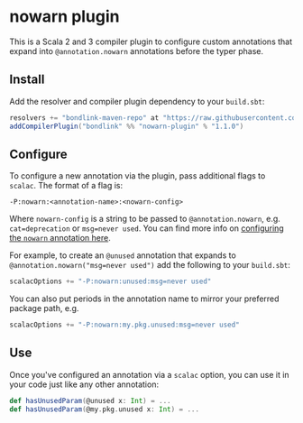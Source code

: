 # nowarn plugin

This is a Scala 2 and 3 compiler plugin to configure custom annotations that expand into `@annotation.nowarn`
annotations before the typer phase.

## Install

Add the resolver and compiler plugin dependency to your `build.sbt`:

```scala
resolvers += "bondlink-maven-repo" at "https://raw.githubusercontent.com/mblink/maven-repo/main"
addCompilerPlugin("bondlink" %% "nowarn-plugin" % "1.1.0")
```

## Configure

To configure a new annotation via the plugin, pass additional flags to `scalac`. The format of a flag is:

```
-P:nowarn:<annotation-name>:<nowarn-config>
```

Where `nowarn-config` is a string to be passed to `@annotation.nowarn`, e.g. `cat=deprecation` or `msg=never used`. You can find more info on [configuring the `nowarn` annotation here](https://www.scala-lang.org/2021/01/12/configuring-and-suppressing-warnings.html#configuring-warnings).

For example, to create an `@unused` annotation that expands to `@annotation.nowarn("msg=never used")` add the following to your `build.sbt`:

```scala
scalacOptions += "-P:nowarn:unused:msg=never used"
```

You can also put periods in the annotation name to mirror your preferred package path, e.g.

```scala
scalacOptions += "-P:nowarn:my.pkg.unused:msg=never used"
```

## Use

Once you've configured an annotation via a `scalac` option, you can use it in your code just like any other annotation:

```scala
def hasUnusedParam(@unused x: Int) = ...
def hasUnusedParam(@my.pkg.unused x: Int) = ...
```

